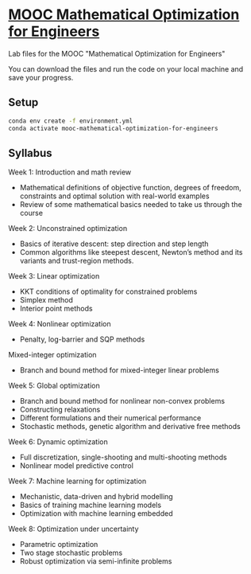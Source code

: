 # [MOOC Mathematical Optimization for Engineers](https://www.edx.org/learn/math/rwth-aachen-university-mathematical-optimization-for-engineers)

Lab files for the MOOC "Mathematical Optimization for Engineers"

You can download the files and run the code on your local machine and save your progress.

## Setup

```bash
conda env create -f environment.yml
conda activate mooc-mathematical-optimization-for-engineers
```

## Syllabus

Week 1: Introduction and math review

- Mathematical definitions of objective function, degrees of freedom, constraints and optimal solution with real-world examples
- Review of some mathematical basics needed to take us through the course

Week 2: Unconstrained optimization

- Basics of iterative descent: step direction and step length
- Common algorithms like steepest descent, Newton’s method and its variants and trust-region methods.

Week 3: Linear optimization

- KKT conditions of optimality for constrained problems
- Simplex method
- Interior point methods

Week 4: Nonlinear optimization

- Penalty, log-barrier and SQP methods

Mixed-integer optimization

- Branch and bound method for mixed-integer linear problems

Week 5: Global optimization

- Branch and bound method for nonlinear non-convex problems
- Constructing relaxations
- Different formulations and their numerical performance
- Stochastic methods, genetic algorithm and derivative free methods

Week 6: Dynamic optimization

- Full discretization, single-shooting and multi-shooting methods
- Nonlinear model predictive control

Week 7: Machine learning for optimization

- Mechanistic, data-driven and hybrid modelling
- Basics of training machine learning models
- Optimization with machine learning embedded

Week 8: Optimization under uncertainty

- Parametric optimization
- Two stage stochastic problems
- Robust optimization via semi-infinite problems
